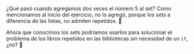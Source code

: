 ¿Qué pasó cuando agregamos dos veces el número 5 al set? Como mencionamos al inicio del ejercicio, no lo agregó, porque los sets a diferencia de las listas, no admiten repetidos. :raised_hands:

Ahora que conocimos los sets podríamos usarlos para solucionar el problema de los libros repetidos en las bibliotecas sin necesidad de un `if`, ¿no? :muscle: